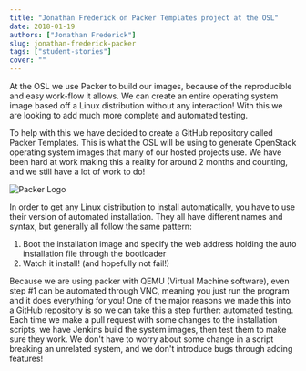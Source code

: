 ```yaml
---
title: "Jonathan Frederick on Packer Templates project at the OSL"
date: 2018-01-19
authors: ["Jonathan Frederick"]
slug: jonathan-frederick-packer
tags: ["student-stories"]
cover: ""
---
```


At the OSL we use Packer to build our images, because of the reproducible and easy work-flow it allows. We can create an
entire operating system image based off a Linux distribution without any interaction! With this we are looking to add
much more complete and automated testing.

To help with this we have decided to create a GitHub repository called Packer Templates. This is what the OSL will be
using to generate OpenStack operating system images that many of our hosted projects use. We have been hard at work
making this a reality for around 2 months and counting, and we still have a lot of work to do!

![Packer Logo](/images/Packer_logo_smaller.jpg#right)

In order to get any Linux distribution to install automatically, you have to use their version of automated
installation. They all have different names and syntax, but generally all follow the same pattern:

1. Boot the installation image and specify the web address holding the auto installation file through the bootloader
2. Watch it install! (and hopefully not fail!)

Because we are using packer with QEMU (Virtual Machine software), even step #1 can be automated through VNC, meaning you
just run the program and it does everything for you! One of the major reasons we made this into a GitHub repository is
so we can take this a step further: automated testing. Each time we make a pull request with some changes to the
installation scripts, we have Jenkins build the system images, then test them to make sure they work. We don't have to
worry about some change in a script breaking an unrelated system, and we don't introduce bugs through adding features!
